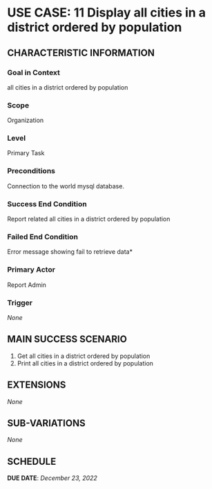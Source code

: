 # USE CASE: 11 Display all cities in a district ordered by population

## CHARACTERISTIC INFORMATION

### Goal in Context

all cities in a district ordered by population

### Scope

Organization

### Level

Primary Task

### Preconditions

Connection to the world mysql database.

### Success End Condition

Report related all cities in a district ordered by population

### Failed End Condition

Error message showing fail to retrieve data*

### Primary Actor

Report Admin

### Trigger

*None*

## MAIN SUCCESS SCENARIO

1. Get all cities in a district ordered by population
2. Print all cities in a district ordered by population

## EXTENSIONS

*None*

## SUB-VARIATIONS

*None*

## SCHEDULE

**DUE DATE**: *December 23, 2022*

